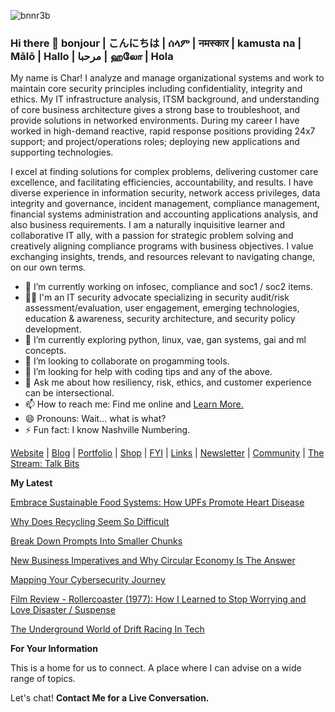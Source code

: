 ![bnnr3b](https://github.com/Char-Hunt/Char-Hunt/assets/138831832/6a4a3344-7643-45d6-ab7f-d08bf45b4406)

### Hi there 👋 bonjour | こんにちは | ሰላም | नमस्कार | kamusta na | Mālō | Hallo | مرحبا | ஹலோ | Hola
My name is Char! I analyze and manage organizational systems and work to maintain core security principles including confidentiality, integrity and ethics.  My IT infrastructure analysis, ITSM background, and understanding of core business architecture gives a strong base to troubleshoot, and provide solutions in networked environments. During my career I have worked in high-demand reactive, rapid response positions providing 24x7 support; and project/operations roles; deploying new applications and supporting technologies.

I excel at finding solutions for complex problems, delivering customer care excellence, and facilitating efficiencies, accountability, and results. I have diverse experience in information security, network access privileges, data integrity and governance, incident management, compliance management, financial systems administration and accounting applications analysis, and also business requirements. I am a naturally inquisitive learner and collaborative IT ally, with a passion for strategic problem solving and creatively aligning compliance programs with business objectives. I value exchanging insights, trends, and resources relevant to navigating change, on our own terms.



- 🔭 I’m currently working on infosec, compliance and soc1 / soc2 items.
- 👨‍💻 I'm an IT security advocate specializing in security audit/risk assessment/evaluation, user engagement, emerging technologies, education & awareness, security architecture, and security policy development.
- 🌱 I’m currently exploring python, linux, vae, gan systems, gai and ml concepts.
- 👯 I’m looking to collaborate on progamming tools.
- 🤔 I’m looking for help with coding tips and any of the above.
- 💬 Ask me about how resiliency, risk, ethics, and customer experience can be intersectional.
- 📫 How to reach me: Find me online and [Learn More.](http://bit.ly/TechieChar)
- 😄 Pronouns: Wait... what is what?
- ⚡ Fun fact: I know Nashville Numbering.



[Website](https://www.charhunt.org/) | [Blog](https://bit.ly/3Q4tlZf) | [Portfolio](https://github.com/Char-Hunt/Learning-Info-Sec#portfolio-list) | [Shop](Merch) | [FYI](https://bit.ly/48OBDvr) | [Links](http://bit.ly/TechieChar) | [Newsletter](https://bit.ly/_TechieCharNewsletter) | [Community](https://bit.ly/3tg6fra) | [The Stream: Talk Bits](https://bit.ly/TechieCharPodcast)


**My Latest**
 
   [Embrace Sustainable Food Systems: How UPFs Promote Heart Disease](https://open.substack.com/pub/techiechar/p/embrace-sustainable-food-systems?r=2i0y4d&utm_campaign=post&utm_medium=web)
    
   [Why Does Recycling Seem So Difficult](https://open.substack.com/pub/techiechar/p/why-does-recycling-seem-so-difficult?r=2i0y4d&utm_campaign=post&utm_medium=web)
   
   [Break Down Prompts Into Smaller Chunks](https://bit.ly/3Q4tlZf)
    
   [New Business Imperatives and Why Circular Economy Is The Answer](https://open.substack.com/pub/techiechar/p/new-business-imperatives-and-why?r=2i0y4d&utm_campaign=post&utm_medium=web)
    
   [Mapping Your Cybersecurity Journey](https://bit.ly/3Q4tlZf)
    
   [Film Review - Rollercoaster (1977): How I Learned to Stop Worrying and Love Disaster / Suspense](https://bit.ly/3Q4tlZf)
    
   [The Underground World of Drift Racing In Tech](https://open.substack.com/pub/techiechar/p/film-review-the-fast-and-the-furious?r=2i0y4d&utm_campaign=post&utm_medium=web)



**For Your Information**

This is a home for us to connect. A place where I can advise on a wide range of topics. 

Let's chat!  **Contact Me for a Live Conversation.**
